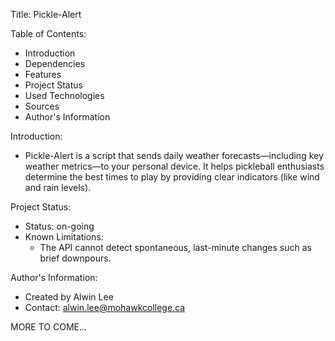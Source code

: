 Title: Pickle-Alert

Table of Contents: 
- Introduction 
- Dependencies 
- Features 
- Project Status 
- Used Technologies 
- Sources 
- Author's Information

Introduction: 
- Pickle-Alert is a script that sends daily weather forecasts—including key weather metrics—to your personal device. It helps pickleball enthusiasts determine the best times to play by providing clear indicators (like wind and rain levels).

Project Status:
- Status: on-going
- Known Limitations:
    - The API cannot detect spontaneous, last-minute changes such as brief downpours.

Author's Information:
- Created by Alwin Lee
- Contact: alwin.lee@mohawkcollege.ca

MORE TO COME...



